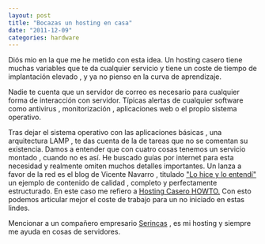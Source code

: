 ```yaml
---
layout: post
title: "Bocazas un hosting en casa"
date: "2011-12-09"
categories: hardware
---
```


Diós mio en la que me he metido con esta idea. Un hosting casero tiene muchas variables que te da cualquier servicio y tiene un coste de tiempo de implantación elevado , y ya no pienso en la curva de aprendizaje.

Nadie te cuenta que un servidor de correo es necesario para cualquier forma de interacción con servidor. Típicas alertas de cualquier software como antivirus , monitorización , aplicaciones web o el propio sistema operativo.

Tras dejar el sistema operativo con las aplicaciones básicas , una arquitectura LAMP , te das cuenta de la de tareas que no se comentan su existencia. Damos a entender que con cuatro cosas tenemos un servicio montado , cuando no es así. He buscado guías por internet para esta necesidad y realmente omiten muchos detalles importantes. Un lanza a favor de la red es el blog de Vicente Navarro , titulado ["Lo hice y lo entendí"](https://www.vicente-navarro.com/blog/ "Vicente Navarro") un ejemplo de contenido de calidad , completo y perfectamente estructurado. En este caso me refiero a [Hosting Casero HOWTO.](https://www.vicente-navarro.com/blog/ "Vicente Navarro") Con esto podemos articular mejor el coste de trabajo para un no iniciado en estas lindes.

Mencionar a un compañero empresario [Serincas](https://www.serincas.com/ "Serincas") , es mi hosting y siempre me ayuda en cosas de servidores.[](https://www.serincas.com/ "Serincas")
